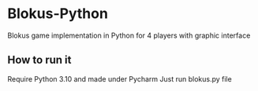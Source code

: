 # Blokus-Python
Blokus game implementation in Python for 4 players with graphic interface
## How to run it 
Require Python 3.10 and made under Pycharm
Just run blokus.py file
